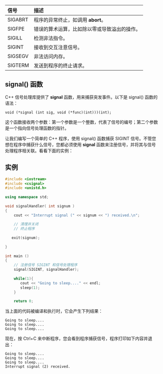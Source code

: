 | 信号    | 描述                                         |
| :------ | :------------------------------------------- |
| SIGABRT | 程序的异常终止，如调用 **abort**。           |
| SIGFPE  | 错误的算术运算，比如除以零或导致溢出的操作。 |
| SIGILL  | 检测非法指令。                               |
| SIGINT  | 接收到交互注意信号。                         |
| SIGSEGV | 非法访问内存。                               |
| SIGTERM | 发送到程序的终止请求。                       |

## signal() 函数

C++ 信号处理库提供了 **signal** 函数，用来捕获突发事件。以下是 signal() 函数的语法：

```
void (*signal (int sig, void (*func)(int)))(int); 
```

这个函数接收两个参数：第一个参数是一个整数，代表了信号的编号；第二个参数是一个指向信号处理函数的指针。

让我们编写一个简单的 C++ 程序，使用 signal() 函数捕获 SIGINT 信号。不管您想在程序中捕获什么信号，您都必须使用 **signal** 函数来注册信号，并将其与信号处理程序相关联。看看下面的实例：

## 实例

```c++
#include <iostream>
#include <csignal>
#include <unistd.h>
 
using namespace std;
 
void signalHandler( int signum )
{
    cout << "Interrupt signal (" << signum << ") received.\n";
 
    // 清理并关闭
    // 终止程序  
 
   exit(signum);  
 
}
 
int main ()
{
    // 注册信号 SIGINT 和信号处理程序
    signal(SIGINT, signalHandler);  
 
    while(1){
       cout << "Going to sleep...." << endl;
       sleep(1);
    }
 
    return 0;

```



当上面的代码被编译和执行时，它会产生下列结果：

```
Going to sleep....
Going to sleep....
Going to sleep....
```

现在，按 Ctrl+C 来中断程序，您会看到程序捕获信号，程序打印如下内容并退出：

```
Going to sleep....
Going to sleep....
Going to sleep....
Interrupt signal (2) received.
```